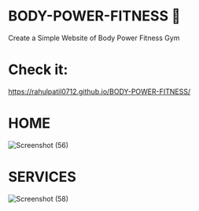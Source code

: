 # BODY-POWER-FITNESS 💪
Create a Simple Website of Body Power Fitness Gym
# Check it:

https://rahulpatil0712.github.io/BODY-POWER-FITNESS/

# HOME
![Screenshot (56)](https://user-images.githubusercontent.com/85786621/143731958-578f8ebd-b6b9-4fde-804b-035a8be0387f.png)
# SERVICES
![Screenshot (58)](https://user-images.githubusercontent.com/85786621/143732022-34a66c3a-c301-44e0-ae45-a8172c70d910.png)

